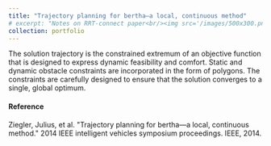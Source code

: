 ```yaml
---
title: "Trajectory planning for bertha—a local, continuous method"
# excerpt: "Notes on RRT-connect paper<br/><img src='/images/500x300.png'>"
collection: portfolio
---
```


The solution trajectory is the constrained extremum of an objective function that is designed to express dynamic feasibility and comfort. Static and dynamic obstacle constraints are incorporated in the form of polygons. The constraints are carefully designed to ensure that the solution converges to a single, global optimum.


#### Reference
Ziegler, Julius, et al. "Trajectory planning for bertha—a local, continuous method." 2014 IEEE intelligent vehicles symposium proceedings. IEEE, 2014.